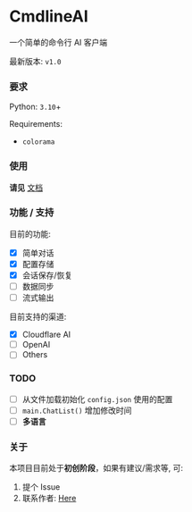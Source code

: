 # CmdlineAI

一个简单的命令行 AI 客户端

最新版本: `v1.0`

### 要求

Python: `3.10`+

Requirements: <!--[Here](./requirements.txt)-->

- `colorama`

### 使用

**请见** [文档](https://wyf9.top/#/CmdlineAI/README.md)

### 功能 / 支持

目前的功能:

- [x] 简单对话
- [x] 配置存储
- [x] 会话保存/恢复
- [ ] 数据同步
- [ ] 流式输出

目前支持的渠道:

- [x] Cloudflare AI
- [ ] OpenAI
- [ ] Others

### TODO

- [ ] 从文件加载初始化 `config.json` 使用的配置
- [ ] `main.ChatList()` 增加修改时间
- [ ] **多语言**

### 关于

本项目目前处于**初创阶段**，如果有建议/需求等, 可:

1. 提个 Issue
2. 联系作者: [Here](https://wyf9.top/#/?id=contact)